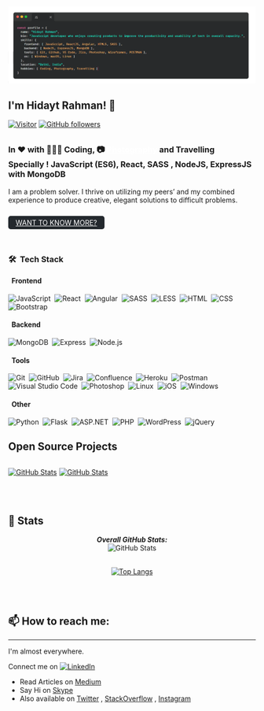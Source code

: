<!--
**hidaytrahman/hidaytrahman** is a ✨ _special_ ✨ repository because its `README.md` (this file) appears on your GitHub profile.

Here are some ideas to get you started:

- 🔭 I’m currently working on ...
- 🌱 I’m currently learning ...
- 👯 I’m looking to collaborate on ...
- 🤔 I’m looking for help with ...
- 💬 Ask me about ...
- 📫 How to reach me: ...
- 😄 Pronouns: ...
- ⚡ Fun fact: ...
-->

![Hidayt Rahman | Bio Banner](banner.png)

<h2>I'm Hidayt Rahman! 👋</h2>

[![Visitor](https://visitor-badge.laobi.icu/badge?page_id=hidaytrahman.hidaytrahman)](https://github.com/hidaytrahman) [![GitHub followers](https://img.shields.io/github/followers/hidaytrahman.svg?style=social&label=Follow)](https://github.com/hidaytrahman?tab=followers)

<h3>In ♥️ with 👩🏽‍💻 Coding, 📷 <a 
style="color: #fff; border-radius: 5px;margin: 10px 0; display: inline-block" href="https://www.instagram.com/clickimaginehr/" target="_blank">Photography</a> and Travelling <br />
Specially ! JavaScript (ES6), React, SASS , NodeJS, ExpressJS with MongoDB</h3>
<p>I am a problem solver. I thrive on utilizing my peers’ and my combined experience to produce creative, elegant solutions to difficult problems.</p>
<a 
style="background: #24292e; padding: 5px 15px; color: #fff; border-radius: 5px;margin: 10px 0; display: inline-block"
href="https://hidaytrahman.github.io/">WANT TO KNOW MORE?</a>


<br />
<br />

### 🛠 &nbsp;Tech Stack

#### &nbsp; Frontend
![JavaScript](https://img.shields.io/badge/-JavaScript-05122A?style=flat&logo=javascript)&nbsp;
![React](https://img.shields.io/badge/-React-05122A?style=flat&logo=react)&nbsp;
![Angular](https://img.shields.io/badge/-Angular-05122A?style=flat&logo=angular&logoColor=FFA518)&nbsp;
![SASS](https://img.shields.io/badge/-SASS-05122A?style=flat&logo=sass)&nbsp;
![LESS](https://img.shields.io/badge/-LESS-05122A?style=flat&logo=less)&nbsp;
![HTML](https://img.shields.io/badge/-HTML-05122A?style=flat&logo=HTML5)&nbsp;
![CSS](https://img.shields.io/badge/-CSS-05122A?style=flat&logo=CSS3&logoColor=1572B6)&nbsp;
![Bootstrap](https://img.shields.io/badge/-Bootstrap-05122A?style=flat&logo=bootstrap&logoColor=563D7C)


#### &nbsp; Backend
![MongoDB](https://img.shields.io/badge/-MongoDB-05122A?style=flat&logo=mongodb)&nbsp;
![Express](https://img.shields.io/badge/-Express.js-05122A?style=flat&logo=express)&nbsp;
![Node.js](https://img.shields.io/badge/-Node.js-05122A?style=flat&logo=node.js)&nbsp;


#### &nbsp; Tools
![Git](https://img.shields.io/badge/-Git-05122A?style=flat&logo=git)&nbsp;
![GitHub](https://img.shields.io/badge/-GitHub-05122A?style=flat&logo=github)&nbsp;
![Jira](https://img.shields.io/badge/-Jira-05122A?style=flat&logo=jira)&nbsp;
![Confluence](https://img.shields.io/badge/-Confluence-05122A?style=flat&logo=confluence)&nbsp;
![Heroku](https://img.shields.io/badge/-Heroku-05122A?style=flat&logo=heroku)&nbsp;
![Postman](https://img.shields.io/badge/-Postman-05122A?style=flat&logo=postman)&nbsp;
![Visual Studio Code](https://img.shields.io/badge/-Visual%20Studio%20Code-05122A?style=flat&logo=visual-studio-code&logoColor=007ACC)&nbsp;
![Photoshop](https://img.shields.io/badge/-Photoshop-05122A?style=flat&logo=adobe-photoshop)&nbsp;
![Linux](https://img.shields.io/badge/-Linux-05122A?style=flat&logo=linux)&nbsp;
![iOS](https://img.shields.io/badge/-iOS-05122A?style=flat&logo=ios)&nbsp;
![Windows](https://img.shields.io/badge/-Windows-05122A?style=flat&logo=windows)&nbsp;

#### &nbsp; Other
![Python](https://img.shields.io/badge/-Python-05122A?style=flat&logo=python)&nbsp;
![Flask](https://img.shields.io/badge/-Flask-05122A?style=flat&logo=flask)&nbsp;
![ASP.NET](https://img.shields.io/badge/-ASP.NET-05122A?style=flat&logo=.net)&nbsp;
![PHP](https://img.shields.io/badge/-PHP-05122A?style=flat&logo=php)&nbsp;
![WordPress](https://img.shields.io/badge/-WordPress-05122A?style=flat&logo=wordpress)&nbsp;
![jQuery](https://img.shields.io/badge/-jQuery-05122A?style=flat&logo=jquery)&nbsp;

<h2>Open Source Projects</h2>
<div style="display:flex; flex-wrap=wrap">
  <p style="margin-right: 5px">
    <a href="https://github.com/hidaytrahman/penless-todo" style="width: 100%">
      <img src="https://github-readme-stats.vercel.app/api/pin/?username=hidaytrahman&repo=penless-todo&show_owner=True" alt="GitHub Stats" />
    </a>
  </p>

  <p>
    <a href="https://github.com/hidaytrahman/sassKickstart">
      <img src="https://github-readme-stats.vercel.app/api/pin/?username=hidaytrahman&repo=sassKickstart&show_owner=True" alt="GitHub Stats" />
    </a>
  </p>
</div>

<br />
<br />
<h2>👀 Stats</h2>

<div>
  
  <p align="center">
  <b><em>Overall GitHub Stats:</em></b> <br/>
    <img src="https://github-readme-streak-stats.herokuapp.com/?user=hidaytrahman" alt="GitHub Stats" /> <br/><br/>
</p>
  <div align="center">
  
  [![Top Langs](https://github-readme-stats.vercel.app/api/top-langs/?username=hidaytrahman&hide=shell&langs_count=8&show_icons=true)](https://github.com/hidaytrahman/github-readme-stats)

</div>

</div>

<br />


<br />

<h2>📫 How to reach me:</h2>
<hr />
<p>I'm almost everywhere. </p>

 Connect me on <a href="https://www.linkedin.com/in/hidaytrahman/">![LinkedIn](https://img.shields.io/badge/LinkedIn-0077B5?style=for-the-badge&logo=linkedin&logoColor=white)</a>
 
- Read Articles on [Medium](https://hidaytrahman.medium.com/)
- Say Hi on [Skype](skype:live:hidaytrahman?cal)
- Also available on [Twitter](https://twitter.com/hidaytrahman) , [StackOverflow](https://stackoverflow.com/users/2927228/hidayt-rahman) , [Instagram](http://instagram.com/hidaytrahman)


